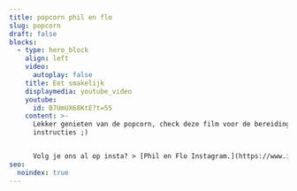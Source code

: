 ```yaml
---
title: popcorn phil en flo
slug: popcorn
draft: false
blocks:
  - type: hero_block
    align: left
    video:
      autoplay: false
    title: Eet smakelijk
    displaymedia: youtube_video
    youtube:
      id: B7UmUX68KtE?t=55
    content: >-
      Lekker genieten van de popcorn, check deze film voor de bereiding
      instructies ;)


      Volg je ons al op insta? > [Phil en Flo Instagram.](https://www.instagram.com/philenflo/)
seo:
  noindex: true
---
```

